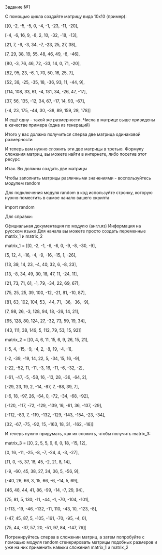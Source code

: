 Задание №1

С помощью цикла создайте матрицу вида 10x10 (пример):

[[0, -2, -5, -5, 0, -4, -1, -23, -11, -20],

[-4, -6, 16, 9, -8, 2, 10, -32, -18, -13],

[21, 7, -6, -3, 34, -7, -23, 25, 27, 38],

[7, 29, 38, 19, 55, 48, 46, 49, -8, -46],

[80, -3, 76, 46, 72, -33, 14, 0, 71, -20],

[82, 95, 23, -6, 1, 70, 50, 16, 25, 7],

[52, 36, -25, -35, 18, -36, 93, 11, -44, 9],

[114, 108, 33, 61, -4, 131, 34, -26, 47, -17],

[37, 56, 135, -12, 34, 67, -17, 14, 93, -67],

[-4, 23, 175, -44, 30, -38, 89, 159, 28, 178]]

И ещё одну - такой же размерности. Числа в матрице выше привидены в качестве примера (одна из генераций)

Итого у вас должно получиться сперва две матрица одинаковой размерности

И теперь вам нужно сложить эти две матрицы в третью. Формулу сложения матриц, вы можете найти в интернете, либо посетив этот ресурс

Итак. Вы должны создать две матрицы

Чтобы заполнить матрицы различными значениями - воспользуйтесь модулем random

Для подключения модуля random в код используйте строчку, которую нужно поместить в самое начало вашего скрипта

import random

Для справки:

Официальная документация по модулю (англ.яз)
Информация на русском языке
Для начала вы можете просто создать переменные matrix_1 и matrix_2

matrix_1 = [[0, -2, -1, -6, -6, 0, -9, -8, -30, -9],

[5, 12, 4, -16, -4, -9, -16, -15, 1, -26],

[13, 39, 14, 23, -4, 40, 32, 6, -8, 23],

[13, -8, 34, 49, 30, 18, 47, 11, -24, 11],

[21, 73, 71, 61, -1, 79, -34, 22, 69, 67],

[75, 25, 25, 39, 100, -12, -21, 81, -10, 87],

[81, 63, 102, 104, 53, -44, 71, -36, -36, -9],

[7, 98, 26, -3, 128, 94, 18, -26, 14, 21],

[65, 128, 80, 124, 27, -32, 73, 59, 19, 34],

[43, 111, 38, 149, 5, 112, 79, 53, 15, 92]]

 

matrix_2 = [[0, 4, 6, 11, 15, 6, 9, 26, 15, 21],

[-5, 4, -15, -9, -4, 2, -8, 19, -4, -1],

[-2, -39, -19, 14, 22, 5, -34, 15, 16, -9],

[-22, -52, 11, -11, -3, 16, -11, -6, -32, -2],

[-61, -47, -5, -58, 16, -13, 28, -36, -64, 2],

[-29, 23, 19, 2, -14, -87, 7, -88, 39, 7],

[-6, 18, -97, 26, -64, 0, -72, -34, -68, -92],

[-120, -117, -72, -129, -139, 16, -61, 36, -137, -29],

[-112, -83, 7, -119, -132, -129, -143, -154, -23, -34],

[32, -67, -75, -92, 15, -163, 18, 31, -162, -16]]

И теперь нужно придумать, как их сложить, чтобы получить matrix_3:

matrix_3 = [[0, 2, 5, 5, 9, 6, 0, 18, -15, 12],

[0, 16, -11, -25, -8, -7, -24, 4, -3, -27],

[11, 0, -5, 37, 18, 45, -2, 21, 8, 14],

[-9, -60, 45, 38, 27, 34, 36, 5, -56, 9],

[-40, 26, 66, 3, 15, 66, -6, -14, 5, 69],

[46, 48, 44, 41, 86, -99, -14, -7, 29, 94],

[75, 81, 5, 130, -11, -44, -1, -70, -104, -101],

[-113, -19, -46, -132, -11, 110, -43, 10, -123, -8],

[-47, 45, 87, 5, -105, -161, -70, -95, -4, 0],

[75, 44, -37, 57, 20, -51, 97, 84, -147, 76]]

Потренируйтесь сперва в сложении матриц, а затем попробуйте с помощью модуля random сгенерировать матрицы подобных размеров и уже на них применить навыки сложения matrix_1 и matrix_2